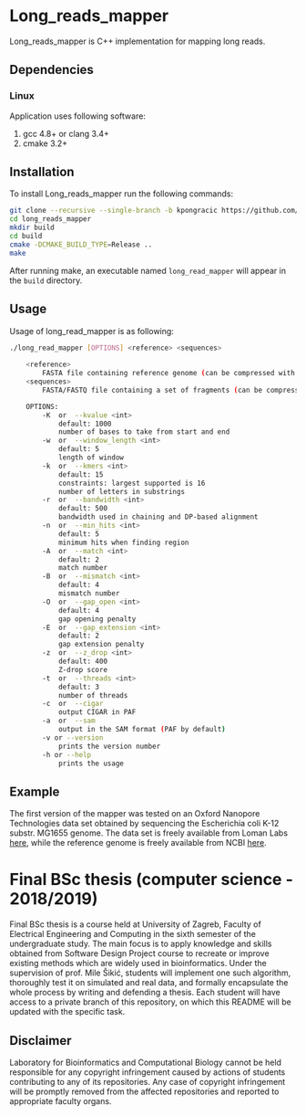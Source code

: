 # Long_reads_mapper

Long_reads_mapper is C++ implementation for mapping long reads. 

## Dependencies

### Linux

Application uses following software:

1. gcc 4.8+ or clang 3.4+
2. cmake 3.2+

## Installation

To install Long_reads_mapper run the following commands:

```bash
git clone --recursive --single-branch -b kpongracic https://github.com/lbcb-edu/BSc-thesis-18-19.git long_reads_mapper
cd long_reads_mapper
mkdir build
cd build
cmake -DCMAKE_BUILD_TYPE=Release ..
make
```

After running make, an executable named `long_read_mapper` will appear in the `build` directory.

## Usage

Usage of long_read_mapper is as following:

```bash
./long_read_mapper [OPTIONS] <reference> <sequences>
	
    <reference>
        FASTA file containing reference genome (can be compressed with gzip)
    <sequences>
        FASTA/FASTQ file containing a set of fragments (can be compressed with gzip)

    OPTIONS:
        -K  or  --kvalue <int>
            default: 1000
            number of bases to take from start and end
        -w  or  --window_length <int>
            default: 5
            length of window
        -k  or  --kmers <int>
            default: 15
            constraints: largest supported is 16
            number of letters in substrings
        -r  or  --bandwidth <int>
            default: 500
            bandwidth used in chaining and DP-based alignment
        -n  or  --min_hits <int>
            default: 5
            minimum hits when finding region
        -A  or  --match <int>
            default: 2
            match number
        -B  or  --mismatch <int>
            default: 4
            mismatch number
        -O  or  --gap_open <int>
            default: 4
            gap opening penalty
        -E  or  --gap_extension <int>
            default: 2	
            gap extension penalty
        -z  or  --z_drop <int>	
            default: 400	
            Z-drop score
        -t  or  --threads <int>
            default: 3
            number of threads
        -c  or  --cigar 
            output CIGAR in PAF
        -a  or  --sam
            output in the SAM format (PAF by default)
        -v or --version
            prints the version number
        -h or --help
            prints the usage			
```

## Example

The first version of the mapper was tested on an Oxford Nanopore Technologies data set obtained by sequencing the Escherichia coli K-12 substr. MG1655 genome. The data set is freely available from Loman Labs [here](https://nanopore.s3.climb.ac.uk/MAP006-1_2D_pass.fasta), while the reference genome is freely available from NCBI [here](https://bit.ly/2PCYHWr).

# Final BSc thesis (computer science - 2018/2019)

Final BSc thesis is a course held at University of Zagreb, Faculty of Electrical Engineering and Computing in the sixth semester of the undergraduate study. The main focus is to apply knowledge and skills obtained from Software Design Project course to recreate or improve existing methods which are widely used in bioinformatics. Under the supervision of prof. Mile Šikić, students will implement one such algorithm, thoroughly test it on simulated and real data, and formally encapsulate the whole process by writing and defending a thesis. Each student will have access to a private branch of this repository, on which this README will be updated with the specific task.

## Disclaimer

Laboratory for Bioinformatics and Computational Biology cannot be held responsible for any copyright infringement caused by actions of students contributing to any of its repositories. Any case of copyright infringement will be promptly removed from the affected repositories and reported to appropriate faculty organs.
